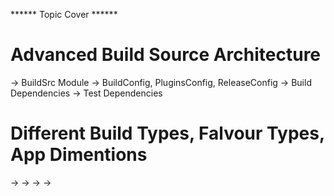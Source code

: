  ****** Topic Cover ******

# Advanced Build Source Architecture
  -> BuildSrc Module
  -> BuildConfig, PluginsConfig, ReleaseConfig
  -> Build Dependencies
  -> Test Dependencies
  
# Different Build Types, Falvour Types, App Dimentions
  ->
  ->
  ->
  ->


